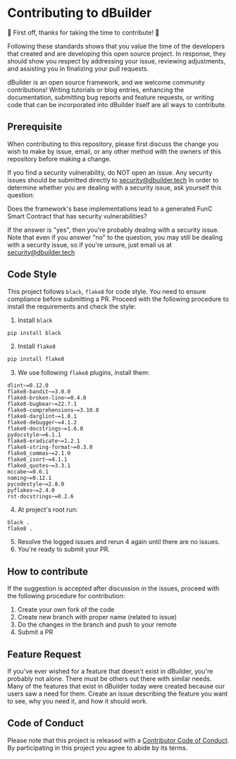 # Contributing to dBuilder

🎉 First off, thanks for taking the time to contribute! 🎉

Following these standards shows that you value the time of the developers that created and are developing this open source project.
In response, they should show you respect by addressing your issue, reviewing adjustments, and assisting you in finalizing your pull requests.

dBuilder is an open source framework, and we welcome community contributions!
Writing tutorials or blog entries, enhancing the documentation, submitting bug reports and feature requests, or writing code that can be incorporated into dBuilder itself are all ways to contribute.

## Prerequisite
When contributing to this repository, please first discuss the change you wish to make by issue,
email, or any other method with the owners of this repository before making a change.

If you find a security vulnerability, do NOT open an issue.
Any security issues should be submitted directly to 
security@dbuilder.tech In order to determine whether 
you are dealing with a security issue, ask yourself this question:

Does the framework's base implementations lead to a generated FunC Smart Contract that has security vulnerabilities?

If the answer is "yes", then you're probably dealing with a security issue.
Note that even if you answer "no" to the question,
you may still be dealing with a security issue, so if you're unsure, just email us at security@dbuilder.tech

## Code Style
This project follows `black`, `flake8` for code style. You need to ensure compliance before submitting a PR. Proceed with the following procedure to install the requirements and check the style:
1. Install `black`
```bash
pip install black
```
2. Install `flake8`
```bash
pip install flake8
```
3. We use following `flake8` plugins, install them:
```
dlint~=0.12.0
flake8-bandit~=3.0.0
flake8-broken-line~=0.4.0
flake8-bugbear~=22.7.1
flake8-comprehensions~=3.10.0
flake8-darglint~=1.8.1
flake8-debugger~=4.1.2
flake8-docstrings~=1.6.0
pydocstyle~=6.1.1
flake8-eradicate~=1.2.1
flake8-string-format~=0.3.0
flake8_commas~=2.1.0
flake8_isort~=4.1.1
flake8_quotes~=3.3.1
mccabe~=0.6.1
naming~=0.12.1
pycodestyle~=2.8.0
pyflakes~=2.4.0
rst-docstrings~=0.2.6
```
4. At project's root run:
```
black .
flake8 .
```
5. Resolve the logged issues and rerun 4 again until there are no issues.
6. You're ready to submit your PR.

## How to contribute
If the suggestion is accepted after discussion in the issues, proceed with the following procedure for contribution:

1. Create your own fork of the code
2. Create new branch with proper name (related to issue)
3. Do the changes in the branch and push to your remote
4. Submit a PR 

## Feature Request
If you've ever wished for a feature that doesn't exist in dBuilder,
you're probably not alone. There must be others out there with similar needs.
Many of the features that exist in dBuilder today were created because our users saw a need for them.
Create an issue describing the feature you want to see, why you need it, and how it should work.

## Code of Conduct
Please note that this project is released with a [Contributor Code of Conduct](https://github.com/decentralized-builder/dBuilder.py/blob/main/CODE_OF_CONDUCT.md). By participating in this project you agree to abide by its terms.
